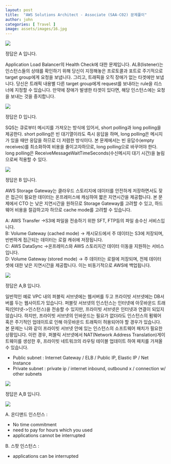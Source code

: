 ```yaml
---
layout: post
title:  "AWS Solutions Architect - Associate (SAA-C02) 문제풀이"
author: john
categories: [ Travel ]
image: assets/images/16.jpg
---
```


<img src="/assets/images/AWS/SAA_C02_1.PNG"/>

정답은 <span class="spoiler">A 입니다.</span>

Application Load Balancer의 Health Check에 대한 문제입니다. ALB(listener)는 인스턴스들의 상태를 확인하기 위해 당신이 지정해놓은 프로토콜과 포트로 주기적으로 target group에게 요청을 보냅니다. 그리고, 트래픽을 오직 장애가 없는 타겟에만 보냅니다. 당신은 트래픽 내용별 다른 target group에게 request를 보내라는 rule을 리스너에 지정할 수 있습니다. 만약에 장애가 발생한 타겟이 있다면, 해당 인스턴스에는 요청을 보내는 것을 중지합니다.

<img src="/assets/images/AWS/SAA_C02_2.PNG"/>

정답은 <span class="spoiler">D 입니다.</span>

SQS는 큐로부터 메시지를 가져오는 방식에 있어서, short polling과 long polling을 제공한다. short polling은 빈 대기열이라도 즉시 응답을 하며, long polling은 메시지가 있을 때만 응답을 하므로 더 저렴한 방식이다. 본 문제에서는 빈 응답수(empty receives)를 최소화하여 비용을 줄이고자하므로, long polling으로 바꾸어야 한다. long polling은 ReceiveMessageWaitTimeSeconds(수신메시지 대기 시간)을 늘림으로써 적용할 수 있다. 

<img src="/assets/images/AWS/SAA_C02_3.PNG"/>

정답은 <span class="spoiler">B 입니다.</span>

AWS Storage Gateway는 클라우드 스토리지에 데이터를 안전하게 저장하면서도 잦은 접근이 필요한 데이터는 온프레미스에 캐싱하여 짧은 지연시간을 제공합니다. 본 문제에서 CTO 는 낮은 지연시간을 원하므로 Storage Gateway를 고려할 수 있고, 하드웨어 비용을 절감하고자 하므로 cache mode를 고려할 수 있습니다.

A: AWS Transfer ->S3에 파일을 전송하기 위한 SFT, FTP등의 파일 송수신 서비스입니다.<br/>
B: Volume Gateway (cached mode) -> 캐시모드에서 주 데이터는 S3에 저장되며, 빈번하게 접근되는 데이터는 로컬 캐쉬에 저장됩니다. <br/>
C: AWS DataSync ->온프레미스와 AWS 스토리지간 데이터 이동을 지원하는 서비스입니다.<br/>
D: Volume Gateway (stored mode) -> 주 데이터는 로컬에 저장되며, 전체 데이터 셋에 대한 낮은 지연시간을 제공합니다. 이는 비동기적으로 AWS에 백업됩니다. <br/>

<img src="/assets/images/AWS/SAA_C02_4.PNG"/>

정답은 <span class="spoiler">A,B 입니다.</span>

일반적인 예로 VPC 내의 퍼블릭 서브넷에는 웹서버를 두고 프라이빗 서브넷에는 DB서버를 두는 웹사이트가 있습니다. 퍼블릿 서브넷의 인스턴스는 인터넷에 아웃바운드 트래픽(인터넷->인스턴스)을 전송할 수 있지만, 프라이빗 서브넷은 인터넷과 연결이 되있지 않습니다. 하지만, 프라이빗 서브넷의 인바운드는 필요가 없더라도 인스턴스의 펌웨어 혹은 주기적인 업데이트로 인해 아웃바운드 트래픽이 허용되어야 할 경우가 있습니다. 본 문제는 니와 같이 프라이빗 서브넷 안에 있는 인스턴스의 소프트웨어 패치가 필요한 상황입니다. 이런 경우, 퍼블릭 서브넷에서 NAT(Network Address Translation)게이트웨이를 생성한 후, 프라이빗 네트워크의 라우팅 테이블 업데이트 하여 패치를 가져올 수 있습니다. 

- Public subnet : Internet Gateway / ELB / Public IP, Elastic IP / Net Instance
- Private subnet : private ip / internet inbound, outbound x / connection w/ other subnets

<img src="/assets/images/AWS/SAA_C02_5.PNG"/>

정답은 <span class="spoiler">A,B 입니다.</span>


<img src="/assets/images/AWS/SAA_C02_6.PNG"/>

A. 온디맨드 인스턴스 : 
- No time commitment<br/>
- need to pay for hours which you used<br/>
- applications cannot be interrupted<br/>

B. 스팟 인스턴스 : 
- applications can be interrupted <br/>